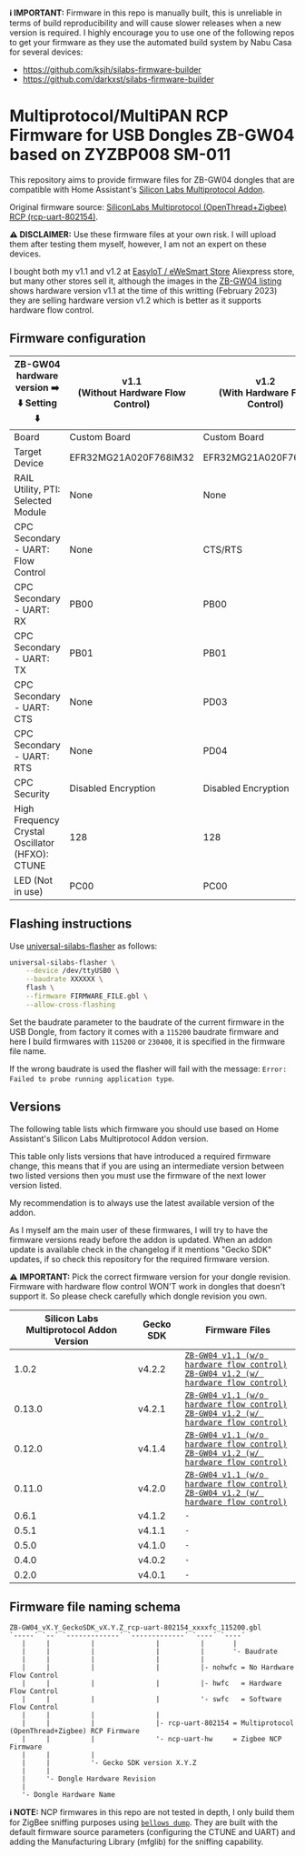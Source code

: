 **ℹ️  IMPORTANT:** Firmware in this repo is manually built, this is unreliable in
terms of build reproducibility and will cause slower releases when a new version
is required. I highly encourage you to use one of the following repos to get
your firmware as they use the automated build system by Nabu Casa for several
devices:

- https://github.com/ksjh/silabs-firmware-builder
- https://github.com/darkxst/silabs-firmware-builder

# Multiprotocol/MultiPAN RCP Firmware for USB Dongles ZB-GW04 based on ZYZBP008 SM-011

This repository aims to provide firmware files for ZB-GW04 dongles that are
compatible with Home Assistant's [Silicon Labs Multiprotocol Addon][silabs-multiprotocol].

Original firmware source: [SiliconLabs Multiprotocol (OpenThread+Zigbee) RCP
(rcp-uart-802154)][silabs-gecko].

**⚠️ DISCLAIMER:** Use these firmware files at your own risk. I will upload them
after testing them myself, however, I am not an expert on these devices.

I bought both my v1.1 and v1.2 at [EasyIoT / eWeSmart Store][aliexpress-easyiot]
Aliexpress store, but many other stores sell it, although the images in the
[ZB-GW04 listing][aliexpress-easyiot-zbgw04] shows hardware version v1.1 at the
time of this writting (February 2023) they are selling hardware version v1.2
which is better as it supports hardware flow control.

[silabs-multiprotocol]: https://github.com/home-assistant/addons/tree/master/silabs-multiprotocol
[silabs-gecko]: https://github.com/SiliconLabs/gecko_sdk
[aliexpress-easyiot]: https://easyiot.aliexpress.com/store/5839056
[aliexpress-easyiot-zbgw04]: https://aliexpress.com/item/1005002791666029.html

## Firmware configuration

| ZB-GW04 hardware version ➡️<br />⬇️ Setting ⬇️     | v1.1<br />(Without Hardware Flow Control) | v1.2<br />(With Hardware Flow Control) |
|-------------------------------------------------|-------------------------------------------|----------------------------------------|
| Board                                           | Custom Board                              | Custom Board                           |
| Target Device                                   | EFR32MG21A020F768IM32                     | EFR32MG21A020F768IM32                  |
| RAIL Utility, PTI: Selected Module              | None                                      | None                                   |
| CPC Secondary - UART: Flow Control              | None                                      | CTS/RTS                                |
| CPC Secondary - UART: RX                        | PB00                                      | PB00                                   |
| CPC Secondary - UART: TX                        | PB01                                      | PB01                                   |
| CPC Secondary - UART: CTS                       | None                                      | PD03                                   |
| CPC Secondary - UART: RTS                       | None                                      | PD04                                   |
| CPC Security                                    | Disabled Encryption                       | Disabled Encryption                    |
| High Frequency Crystal Oscillator (HFXO): CTUNE | 128                                       | 128                                    |
| LED (Not in use)                                | PC00                                      | PC00                                   |

<!-- commander.exe gbl create rcp-uart-802154....gbl --app rcp-uart-802154....s37 -->

## Flashing instructions

Use [universal-silabs-flasher][universal-silabs-flasher] as follows:

```sh
universal-silabs-flasher \
    --device /dev/ttyUSB0 \
    --baudrate XXXXXX \
    flash \
    --firmware FIRMWARE_FILE.gbl \
    --allow-cross-flashing
```

Set the baudrate parameter to the baudrate of the current firmware in the USB
Dongle, from factory it comes with a `115200` baudrate firmware and here I build
firmwares with `115200` or `230400`, it is specified in the firmware file
name.

If the wrong baudrate is used the flasher will fail with the message: `Error:
Failed to probe running application type`.

[universal-silabs-flasher]: https://github.com/NabuCasa/universal-silabs-flasher

## Versions

The following table lists which firmware you should use based on Home
Assistant's Silicon Labs Multiprotocol Addon version.

This table only lists versions that have introduced a required firmware change,
this means that if you are using an intermediate version between two listed
versions then you must use the firmware of the next lower version listed.

My recommendation is to always use the latest available version of the addon.

As I myself am the main user of these firmwares, I will try to have the firmware
versions ready before the addon is updated. When an addon update is available
check in the changelog if it mentions "Gecko SDK" updates, if so check this
repository for the required firmware version.

**⚠️ IMPORTANT:** Pick the correct firmware version for your dongle
revision. Firmware with hardware flow control WON'T work in dongles that doesn't
support it. So please check carefully which dongle revision you own.

| Silicon Labs Multiprotocol Addon Version | Gecko SDK | Firmware Files                                                                                                                                                                                                                                    |
|------------------------------------------|-----------|---------------------------------------------------------------------------------------------------------------------------------------------------------------------------------------------------------------------------------------------------|
| 1.0.2                                    | v4.2.2    | [`ZB-GW04 v1.1 (w/o hardware flow control)`](./firmware/ZB-GW04_v1.1_GeckoSDK_v4.2.2_rcp-uart-802154_nohwfc_115200.gbl)<br />[`ZB-GW04 v1.2 (w/ hardware flow control)`](./firmware/ZB-GW04_v1.2_GeckoSDK_v4.2.2_rcp-uart-802154_hwfc_230400.gbl) |
| 0.13.0                                   | v4.2.1    | [`ZB-GW04 v1.1 (w/o hardware flow control)`](./firmware/ZB-GW04_v1.1_GeckoSDK_v4.2.1_rcp-uart-802154_nohwfc_115200.gbl)<br />[`ZB-GW04 v1.2 (w/ hardware flow control)`](./firmware/ZB-GW04_v1.2_GeckoSDK_v4.2.1_rcp-uart-802154_hwfc_230400.gbl) |
| 0.12.0                                   | v4.1.4    | [`ZB-GW04 v1.1 (w/o hardware flow control)`](./firmware/ZB-GW04_v1.1_GeckoSDK_v4.1.4_rcp-uart-802154_nohwfc_115200.gbl)<br />[`ZB-GW04 v1.2 (w/ hardware flow control)`](./firmware/ZB-GW04_v1.2_GeckoSDK_v4.1.4_rcp-uart-802154_hwfc_115200.gbl) |
| 0.11.0                                   | v4.2.0    | [`ZB-GW04 v1.1 (w/o hardware flow control)`](./firmware/ZB-GW04_v1.1_GeckoSDK_v4.2.0_rcp-uart-802154_nohwfc_115200.gbl)<br />[`ZB-GW04 v1.2 (w/ hardware flow control)`](./firmware/ZB-GW04_v1.2_GeckoSDK_v4.2.0_rcp-uart-802154_hwfc_115200.gbl) |
| 0.6.1                                    | v4.1.2    | `-`                                                                                                                                                                                                                                               |
| 0.5.1                                    | v4.1.1    | `-`                                                                                                                                                                                                                                               |
| 0.5.0                                    | v4.1.0    | `-`                                                                                                                                                                                                                                               |
| 0.4.0                                    | v4.0.2    | `-`                                                                                                                                                                                                                                               |
| 0.2.0                                    | v4.0.1    | `-`                                                                                                                                                                                                                                               |

## Firmware file naming schema

```
ZB-GW04_vX.Y_GeckoSDK_vX.Y.Z_rcp-uart-802154_xxxxfc_115200.gbl
`-----´ `--´ `-------------´ `-------------´ `----´ `----´
   |     |          |               |          |       |
   |     |          |               |          |       '- Baudrate
   |     |          |               |          |
   |     |          |               |          |- nohwfc = No Hardware Flow Control
   |     |          |               |          |- hwfc   = Hardware Flow Control
   |     |          |               |          '- swfc   = Software Flow Control
   |     |          |               |
   |     |          |               |- rcp-uart-802154 = Multiprotocol (OpenThread+Zigbee) RCP Firmware
   |     |          |               '- ncp-uart-hw     = Zigbee NCP Firmware
   |     |          |
   |     |          '- Gecko SDK version X.Y.Z
   |     |
   |     '- Dongle Hardware Revision
   |
   '- Dongle Hardware Name
```

**ℹ️ NOTE:** NCP firmwares in this repo are not tested in depth, I only build
them for ZigBee sniffing purposes using [`bellows dump`][bellows]. They are
built with the default firmware source parameters (configuring the CTUNE and
UART) and adding the Manufacturing Library (mfglib) for the sniffing
capability.

[bellows]: https://github.com/zigpy/bellows
